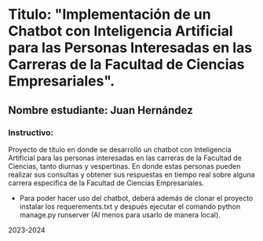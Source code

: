 # Titulo: "Implementación de un Chatbot con Inteligencia Artificial para las Personas Interesadas en las Carreras de la Facultad de Ciencias Empresariales".

## Nombre estudiante: Juan Hernández

### Instructivo:

Proyecto de título en donde se desarrolló un chatbot con Inteligencia Artificial para las personas interesadas en las carreras de la Facultad de Ciencias, tanto diurnas y vespertinas. En donde estas personas pueden realizar sus consultas y obtener sus respuestas en tiempo real sobre alguna carrera especifica de la Facultad de Ciencias Empresariales.

* Para poder hacer uso del chatbot, deberá además de clonar el proyecto
instalar los requerements.txt y después ejecutar el comando python manage.py runserver 
(Al menos para usarlo de manera local).

2023-2024
